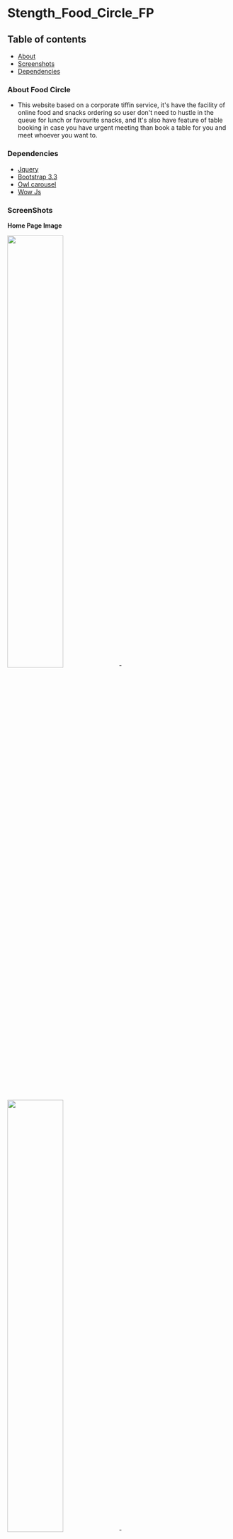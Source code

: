 # Stength_Food_Circle_FP

## Table of contents
- [About ](#about)
- [Screenshots](#screenshots)
- [Dependencies](#dependencies)

### About Food Circle
- This website based on a corporate tiffin service, it's have the facility of online food and snacks ordering so user don't need to hustle in the queue for lunch or favourite snacks, and It's also have feature of table booking in case you have urgent meeting than book a table for you and meet whoever you want to.

### Dependencies

- [Jquery](https://code.jquery.com/jquery-3.2.1.min.js) <br/>
- [Bootstrap 3.3](https://getbootstrap.com/docs/3.3/) <br/>
- [Owl carousel](https://owlcarousel2.github.io/OwlCarousel2/demos/responsive.html) <br/>
- [Wow Js](http://mynameismatthieu.com/WOW/) <br/>

### ScreenShots

**Home Page Image**

<img src="https://github.com/C0772144-komalsubhra/Stength_Food_Circle_FP/blob/master/screenshots/HomePage1.PNG" width="50%" height="50%">-
<img src="https://github.com/C0772144-komalsubhra/Stength_Food_Circle_FP/blob/master/screenshots/homepage2.PNG" width="50%" height="50%">-
<img src="https://github.com/C0772144-komalsubhra/Stength_Food_Circle_FP/blob/master/screenshots/home3.PNG" width="50%" height="50%">-

 **About Page Image**

 <img src="https://github.com/C0772144-komalsubhra/Stength_Food_Circle_FP/blob/master/screenshots/about1.PNG" width="50%" height="50%">-
 <img src="https://github.com/C0772144-komalsubhra/Stength_Food_Circle_FP/blob/master/screenshots/about2.PNG" width="50%" height="50%">-

  **Contact Page Image** 

<img src="https://github.com/C0772144-komalsubhra/Stength_Food_Circle_FP/blob/master/screenshots/contact1.PNG" width="50%" height="50%">-
<img src="https://github.com/C0772144-komalsubhra/Stength_Food_Circle_FP/blob/master/screenshots/contact2.PNG" width="50%" height="50%">-

**Cart Page Image** 
<img src="https://github.com/C0772144-komalsubhra/Stength_Food_Circle_FP/blob/master/screenshots/cart1.PNG" width="50%" height="50%">-
<img src="https://github.com/C0772144-komalsubhra/Stength_Food_Circle_FP/blob/master/screenshots/cart2.PNG" width="50%" height="50%">-
<img src="https://github.com/C0772144-komalsubhra/Stength_Food_Circle_FP/blob/master/screenshots/cart3.PNG" width="50%" height="50%">-
<img src="https://github.com/C0772144-komalsubhra/Stength_Food_Circle_FP/blob/master/screenshots/cart4.PNG" width="50%" height="50%">-

 **Services Page Image**
 <img src="https://github.com/C0772144-komalsubhra/Stength_Food_Circle_FP/blob/master/screenshots/services.PNG"  width="50%" height="50%">-

 **Gallery Page Image** 
 <img src="https://github.com/C0772144-komalsubhra/Stength_Food_Circle_FP/blob/master/screenshots/gallary1.PNG" width="50%" height="50%">-
 <img src="https://github.com/C0772144-komalsubhra/Stength_Food_Circle_FP/blob/master/screenshots/gallery2.PNG" width="50%" height="50%">-

 **OrderNow Page Image** 

<img src="https://github.com/C0772144-komalsubhra/Stength_Food_Circle_FP/blob/master/screenshots/order1.PNG" width="50%" height="50%">-
<img src="https://github.com/C0772144-komalsubhra/Stength_Food_Circle_FP/blob/master/screenshots/order2.PNG" width="50%" height="50%">-
<img src="https://github.com/C0772144-komalsubhra/Stength_Food_Circle_FP/blob/master/screenshots/order3.PNG" width="50%" height="50%">-

**Snacks Page Image**
<img src="https://github.com/C0772144-komalsubhra/Stength_Food_Circle_FP/blob/master/screenshots/snack1.PNG" width="50%" height="50%">-
<img src="https://github.com/C0772144-komalsubhra/Stength_Food_Circle_FP/blob/master/screenshots/snack2.PNG" width="50%" height="50%">-
<img src="https://github.com/C0772144-komalsubhra/Stength_Food_Circle_FP/blob/master/screenshots/snack3.PNG" width="50%" height="50%">-


**Footer Page Image**
<img src="https://github.com/C0772144-komalsubhra/Stength_Food_Circle_FP/blob/master/screenshots/footer.PNG" width="50%" height="50%">-
<img src="https://github.com/C0772144-komalsubhra/Stength_Food_Circle_FP/blob/master/screenshots/footer2.PNG" width="50%" height="50%">-

**SignIN Page Image**
<img src="https://github.com/C0772144-komalsubhra/Stength_Food_Circle_FP/blob/master/screenshots/signin.PNG" width="50%" height="50%">-
<img src="https://github.com/C0772144-komalsubhra/Stength_Food_Circle_FP/blob/master/screenshots/signin2.PNG" width="50%" height="50%">-


**Book Table Page Image**

<img src="https://github.com/C0772144-komalsubhra/Stength_Food_Circle_FP/blob/master/screenshots/reserve1.PNG" width="50%" height="50%">-
<img src="https://github.com/C0772144-komalsubhra/Stength_Food_Circle_FP/blob/master/screenshots/resrve2.PNG" width="50%" height="50%">-





